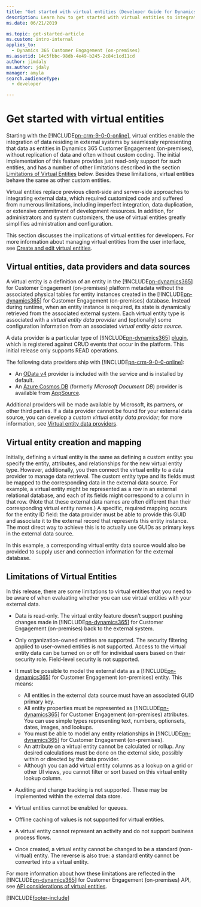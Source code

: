 ```yaml
---
title: "Get started with virtual entities (Developer Guide for Dynamics 365 Customer Engagement) | MicrosoftDocs"
description: Learn how to get started with virtual entities to integrate data residing in external systems for Dynamics 365 Customer Engagement (on-premises).
ms.date: 06/21/2019

ms.topic: get-started-article
ms.custom: intro-internal
applies_to: 
  - Dynamics 365 Customer Engagement (on-premises)
ms.assetid: 14c5fbbc-98db-4e49-b245-2c84c1cd11cd
author: jimdaly
ms.author: jdaly
manager: amyla
search.audienceType: 
  - developer

---
```


# Get started with virtual entities

Starting with the [!INCLUDE[pn-crm-9-0-0-online](../../includes/pn-crm-9-0-0-online.md)], virtual entities enable the integration of data residing in external systems by seamlessly representing that data as entities in Dynamics 365 Customer Engagement (on-premises), without replication of data and often without custom coding. The initial implementation of this feature provides just read-only support for such entities, and has a number of other limitations described in the section [Limitations of Virtual Entities](#limitations-of-virtual-entities) below. Besides these limitations, virtual entities behave the same as other custom entities. 

Virtual entities replace previous client-side and server-side approaches to integrating external data, which required customized code and suffered from numerous limitations, including imperfect integration, data duplication, or extensive commitment of development resources.  In addition, for administrators and system customizers, the use of virtual entities greatly simplifies administration and configuration.

This section discusses the implications of virtual entities for developers. For more information about managing virtual entities from the user interface, see [Create and edit virtual entities](../../customize/create-edit-virtual-entities.md). 

## Virtual entities, data providers and data sources
A virtual entity is a definition of an entity in the [!INCLUDE[pn-dynamics365](../../includes/pn-dynamics-365.md)] for Customer Engagement (on-premises) platform metadata without the associated physical tables for entity instances created in the [!INCLUDE[pn-dynamics365](../../includes/pn-dynamics-365.md)] for Customer Engagement (on-premises) database. Instead during runtime, when an entity instance is required, its state is dynamically retrieved from the associated external system. Each virtual entity type is associated with a *virtual entity data provider* and (optionally) some configuration information from an associated *virtual entity data source*. 

A data provider is a particular type of [!INCLUDE[pn-dynamics365](../../includes/pn-dynamics-365.md)] [plugin](../plugin-development.md), which is registered against CRUD events that occur in the platform. This initial release only supports READ operations. 

The following data providers ship with [!INCLUDE[pn-crm-9-0-0-online](../../includes/pn-crm-9-0-0-online.md)]:
- An [OData v4](https://www.odata.org/documentation/) provider is included with the service and is installed by default.
- An [Azure Cosmos DB](/azure/cosmos-db/) (formerly _Microsoft Document DB_) provider is available from [AppSource](https://appsource.microsoft.com).

Additional providers will be made available by Microsoft, its partners, or other third parties. If a data provider cannot be found for your external data source, you can develop a _custom virtual entity data provider_; for more information, see [Virtual entity data providers](custom-ve-data-providers.md).

## Virtual entity creation and mapping
Initially, defining a virtual entity is the same as defining a custom entity: you specify the entity, attributes, and relationships for the new virtual entity type. However, additionally, you then connect the virtual entity to a data provider to manage data retrieval. The custom entity type and its fields must be mapped to the corresponding data in the external data source.  For example, a virtual entity might be represented as a row in an external relational database, and each of its fields might correspond to a column in that row.  (Note that these external data names are often different than their corresponding virtual entity names.) A specific, required mapping occurs for the entity ID field: the data provider must be able to provide this GUID and associate it to the external record that represents this entity instance. The most direct way to achieve this is to actually use GUIDs as primary keys in the external data source.  

In this example, a corresponding virtual entity data source would also be provided to supply user and connection information for the external database.

## Limitations of Virtual Entities
In this release, there are some limitations to virtual entities that you need to be aware of when evaluating whether you can use virtual entities with your external data.
- Data is read-only. The virtual entity feature doesn’t support pushing changes made in [!INCLUDE[pn-dynamics365](../../includes/pn-dynamics-365.md)] for Customer Engagement (on-premises) back to the external system.
- Only organization-owned entities are supported. The security filtering applied to user-owned entities is not supported. Access to the virtual entity data can be turned on or off for individual users based on their security role. Field-level security is not supported.
- It must be possible to model the external data as a [!INCLUDE[pn-dynamics365](../../includes/pn-dynamics-365.md)] for Customer Engagement (on-premises) entity. This means:
  - All entities in the external data source must have an associated GUID primary key.  
  - All entity properties must be represented as [!INCLUDE[pn-dynamics365](../../includes/pn-dynamics-365.md)] for Customer Engagement (on-premises) attributes. You can use simple types representing text, numbers, optionsets, dates, images, and lookups. 
  - You must be able to model any entity relationships in [!INCLUDE[pn-dynamics365](../../includes/pn-dynamics-365.md)] for Customer Engagement (on-premises).
  - An attribute on a virtual entity cannot be calculated or rollup.  Any desired calculations must be done on the external side, possibly within or directed by the data provider.
  - Although you can add virtual entity columns as a lookup on a grid or other UI views, you cannot filter or sort based on this virtual entity lookup column.

- Auditing and change tracking is not supported.  These may be implemented within the external data store.
- Virtual entities cannot be enabled for queues.
- Offline caching of values is not supported for virtual entities.
- A virtual entity cannot represent an activity and do not support business process flows.
- Once created, a virtual entity cannot be changed to be a standard (non-virtual) entity.  The reverse is also true: a standard entity cannot be converted into a virtual entity.

For more information about how these limitations are reflected in the [!INCLUDE[pn-dynamics365](../../includes/pn-dynamics-365.md)] for Customer Engagement (on-premises) API, see [API considerations of virtual entities](api-considerations-ve.md). 


[!INCLUDE[footer-include](../../../../includes/footer-banner.md)]
